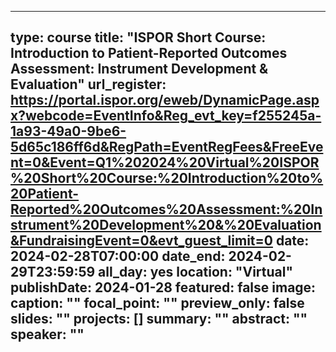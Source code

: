 
---
type: course
title: "ISPOR Short Course: Introduction to Patient-Reported Outcomes Assessment: Instrument Development & Evaluation"
url_register: https://portal.ispor.org/eweb/DynamicPage.aspx?webcode=EventInfo&Reg_evt_key=f255245a-1a93-49a0-9be6-5d65c186ff6d&RegPath=EventRegFees&FreeEvent=0&Event=Q1%202024%20Virtual%20ISPOR%20Short%20Course:%20Introduction%20to%20Patient-Reported%20Outcomes%20Assessment:%20Instrument%20Development%20&%20Evaluation&FundraisingEvent=0&evt_guest_limit=0
date: 2024-02-28T07:00:00
date_end: 2024-02-29T23:59:59
all_day: yes
location: "Virtual"
publishDate: 2024-01-28
featured: false
image:
  caption: ""
  focal_point: ""
  preview_only: false
slides: ""
projects: []
summary: ""
abstract: ""
speaker: ""
---

<!--more-->
